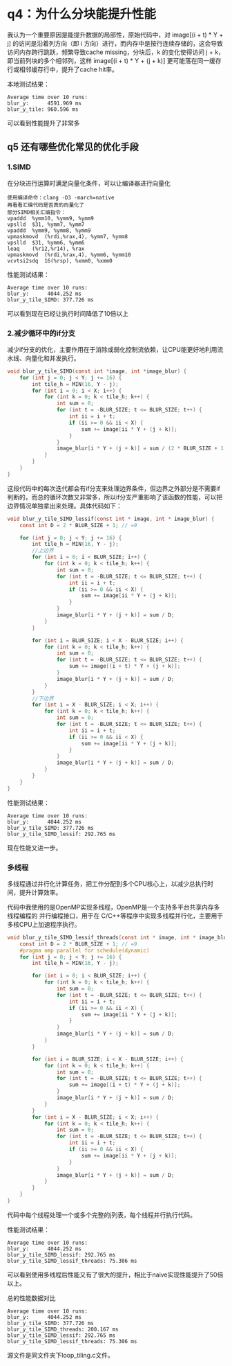 # q4：为什么分块能提升性能

我认为一个重要原因是能提升数据的局部性，原始代码中，对 image[(i + t) * Y + j] 的访问是沿着列方向（即 i 方向）进行，而内存中是按行连续存储的，这会导致访问内存跨行跳跃，频繁导致cache missing，分块后，k 的变化使得访问 j + k，即当前列块的多个相邻列，这样 image[(i + t) * Y + (j + k)] 更可能落在同一缓存行或相邻缓存行中，提升了cache hit率。

本地测试结果：
```
Average time over 10 runs:
blur_y:      4591.969 ms
blur_y_tile: 960.596 ms
```
可以看到性能提升了非常多

## q5 还有哪些优化常见的优化手段

### 1.SIMD

在分块进行运算时满足向量化条件，可以让编译器进行向量化
```
使用编译命令：clang -O3 -march=native
再看看汇编代码是否真的向量化了
部分SIMD相关汇编指令：
vpaddd	%ymm10, %ymm9, %ymm9
vpslld	$31, %ymm7, %ymm7
vpaddd	%ymm9, %ymm8, %ymm9
vpmaskmovd	(%rdi,%rax,4), %ymm7, %ymm8
vpslld	$31, %ymm6, %ymm6
leaq	(%r12,%r14), %rax
vpmaskmovd	(%rdi,%rax,4), %ymm6, %ymm10
vcvtsi2sdq	16(%rsp), %xmm0, %xmm0

```
性能测试结果：
```
Average time over 10 runs:
blur_y:      4044.252 ms
blur_y_tile_SIMD: 377.726 ms
```
可以看到现在已经让执行时间降低了10倍以上

### 2.减少循环中的if分支
减少if分支的优化，主要作用在于消除或弱化控制流依赖，让CPU能更好地利用流水线、向量化和并发执行。

```c
void blur_y_tile_SIMD(const int *image, int *image_blur) {
    for (int j = 0; j < Y; j += 16) {
        int tile_h = MIN(16, Y - j);
        for (int i = 0; i < X; i++) {
            for (int k = 0; k < tile_h; k++) {
                int sum = 0;
                for (int t = -BLUR_SIZE; t <= BLUR_SIZE; t++) {
                    int ii = i + t;
                    if (ii >= 0 && ii < X) {
                        sum += image[ii * Y + (j + k)];
                    }
                }
                image_blur[i * Y + (j + k)] = sum / (2 * BLUR_SIZE + 1);
            }
        }
    }
}
```
这段代码中的每次迭代都会有if分支来处理边界条件，但边界之外部分是不需要if判断的，而总的循环次数又非常多，所以if分支严重影响了该函数的性能，可以把边界情况单独拿出来处理。具体代码如下：
```c
void blur_y_tile_SIMD_lessif(const int * image, int * image_blur) {
    const int D = 2 * BLUR_SIZE + 1; // =9

    for (int j = 0; j < Y; j += 16) {
        int tile_h = MIN(16, Y - j);
        //上边界
        for (int i = 0; i < BLUR_SIZE; i++) {
            for (int k = 0; k < tile_h; k++) {
                int sum = 0;
                for (int t = -BLUR_SIZE; t <= BLUR_SIZE; t++) {
                    int ii = i + t;
                    if (ii >= 0 && ii < X) {
                        sum += image[ii * Y + (j + k)];
                    }
                }
                image_blur[i * Y + (j + k)] = sum / D;
            }
        }

        for (int i = BLUR_SIZE; i < X - BLUR_SIZE; i++) {
            for (int k = 0; k < tile_h; k++) {
                int sum = 0;
                for (int t = -BLUR_SIZE; t <= BLUR_SIZE; t++) {
                    sum += image[(i + t) * Y + (j + k)];
                }
                image_blur[i * Y + (j + k)] = sum / D;
            }
        }
        //下边界
        for (int i = X - BLUR_SIZE; i < X; i++) {
            for (int k = 0; k < tile_h; k++) {
                int sum = 0;
                for (int t = -BLUR_SIZE; t <= BLUR_SIZE; t++) {
                    int ii = i + t;
                    if (ii >= 0 && ii < X) {
                        sum += image[ii * Y + (j + k)];
                    }
                }
                image_blur[i * Y + (j + k)] = sum / D;
            }
        }
    }
}
```
性能测试结果：
```
Average time over 10 runs:
blur_y:      4044.252 ms
blur_y_tile_SIMD: 377.726 ms
blur_y_tile_SIMD_lessif: 292.765 ms
```
现在性能又进一步。

### 多线程

多线程通过并行化计算任务，把工作分配到多个CPU核心上，以减少总执行时间，提升计算效率。

代码中我使用的是OpenMP实现多线程，OpenMP是一个支持多平台共享内存多线程编程的 并行编程接口，用于在 C/C++等程序中实现多线程并行化，主要用于多核CPU上加速程序执行。
```c
void blur_y_tile_SIMD_lessif_threads(const int * image, int * image_blur) {
    const int D = 2 * BLUR_SIZE + 1; // =9
    #pragma omp parallel for schedule(dynamic)
    for (int j = 0; j < Y; j += 16) {
        int tile_h = MIN(16, Y - j);

        for (int i = 0; i < BLUR_SIZE; i++) {
            for (int k = 0; k < tile_h; k++) {
                int sum = 0;
                for (int t = -BLUR_SIZE; t <= BLUR_SIZE; t++) {
                    int ii = i + t;
                    if (ii >= 0 && ii < X) {
                        sum += image[ii * Y + (j + k)];
                    }
                }
                image_blur[i * Y + (j + k)] = sum / D;
            }
        }

        for (int i = BLUR_SIZE; i < X - BLUR_SIZE; i++) {
            for (int k = 0; k < tile_h; k++) {
                int sum = 0;
                for (int t = -BLUR_SIZE; t <= BLUR_SIZE; t++) {
                    sum += image[(i + t) * Y + (j + k)];
                }
                image_blur[i * Y + (j + k)] = sum / D;
            }
        }
        for (int i = X - BLUR_SIZE; i < X; i++) {
            for (int k = 0; k < tile_h; k++) {
                int sum = 0;
                for (int t = -BLUR_SIZE; t <= BLUR_SIZE; t++) {
                    int ii = i + t;
                    if (ii >= 0 && ii < X) {
                        sum += image[ii * Y + (j + k)];
                    }
                }
                image_blur[i * Y + (j + k)] = sum / D;
            }
        }
    }
}
```
代码中每个线程处理一个或多个完整的j列表，每个线程并行执行代码。

性能测试结果：
```
Average time over 10 runs:
blur_y:      4044.252 ms
blur_y_tile_SIMD_lessif: 292.765 ms
blur_y_tile_SIMD_lessif_threads: 75.306 ms
```
可以看到使用多线程后性能又有了很大的提升，相比于naive实现性能提升了50倍以上。

总的性能数据对比
```
Average time over 10 runs:
blur_y:      4044.252 ms
blur_y_tile_SIMD: 377.726 ms
blur_y_tile_SIMD_threads: 200.167 ms
blur_y_tile_SIMD_lessif: 292.765 ms
blur_y_tile_SIMD_lessif_threads: 75.306 ms
```

源文件是同文件夹下loop_tiling.c文件。